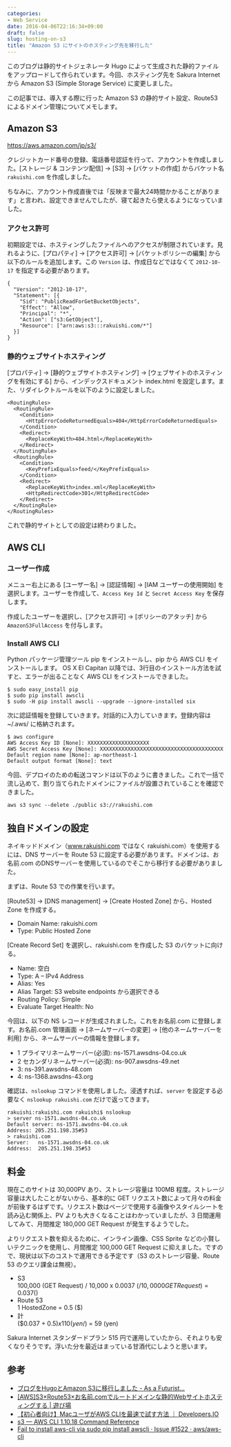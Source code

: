 ```yaml
---
categories:
- Web Service
date: 2016-04-06T22:16:34+09:00
draft: false
slug: hosting-on-s3
title: "Amazon S3 にサイトのホスティング先を移行した"
---
```


このブログは静的サイトジェネレータ Hugo によって生成された静的ファイルをアップロードして作られています。今回、ホスティング先を Sakura Internet から Amazon S3 (Simple Storage Service) に変更しました。

この記事では、導入する際に行った Amazon S3 の静的サイト設定、Route53 によるドメイン管理についてメモします。

## Amazon S3

https://aws.amazon.com/jp/s3/

クレジットカード番号の登録、電話番号認証を行って、アカウントを作成しました。[ストレージ & コンテンツ配信] → [S3] → [バケットの作成] からバケット名 `rakuishi.com` を作成しました。

ちなみに、アカウント作成直後では「反映まで最大24時間かかることがあります」と言われ、設定できませんでしたが、寝て起きたら使えるようになっていました。

### アクセス許可

初期設定では、ホスティングしたファイルへのアクセスが制限されています。見れるように、[プロパティ] → [アクセス許可] → [バケットポリシーの編集] から以下のルールを追加します。この `Version` は、作成日などではなくて `2012-10-17` を指定する必要があります。

```
{
  "Version": "2012-10-17",
  "Statement": [{
    "Sid": "PublicReadForGetBucketObjects",
    "Effect": "Allow",
    "Principal": "*",
    "Action": ["s3:GetObject"],
    "Resource": ["arn:aws:s3:::rakuishi.com/*"]
  }]
}
```

### 静的ウェブサイトホスティング

[プロパティ] → [静的ウェブサイトホスティング] → [ウェブサイトのホスティングを有効にする] から、インデックスドキュメント index.html を設定します。また、リダイレクトルールを以下のように設定しました。

```
<RoutingRules>
  <RoutingRule>
    <Condition>
      <HttpErrorCodeReturnedEquals>404</HttpErrorCodeReturnedEquals>
    </Condition>
    <Redirect>
      <ReplaceKeyWith>404.html</ReplaceKeyWith>
    </Redirect>
  </RoutingRule>
  <RoutingRule>
    <Condition>
      <KeyPrefixEquals>feed/</KeyPrefixEquals>
    </Condition>
    <Redirect>
      <ReplaceKeyWith>index.xml</ReplaceKeyWith>
      <HttpRedirectCode>301</HttpRedirectCode>
    </Redirect>
  </RoutingRule>
</RoutingRules>
```

これで静的サイトとしての設定は終わりました。

## AWS CLI

### ユーザー作成

メニュー右上にある [ユーザー名] → [認証情報] → [IAM ユーザーの使用開始] を選択します。ユーザーを作成して、`Access Key Id` と `Secret Access Key` を保存します。

作成したユーザーを選択し、[アクセス許可] → [ポリシーのアタッチ] から `AmazonS3FullAccess` を付与します。

### Install AWS CLI

Python パッケージ管理ツール pip をインストールし、pip から AWS CLI をインストールします。 OS X El Capitan 以降では、3行目のインストール方法を試すと、エラーが出ることなく AWS CLI をインストールできました。

```
$ sudo easy_install pip
$ sudo pip install awscli
$ sudo -H pip install awscli --upgrade --ignore-installed six
```

次に認証情報を登録していきます。対話的に入力していきます。登録内容は ~/.aws/ に格納されます。

```
$ aws configure
AWS Access Key ID [None]: XXXXXXXXXXXXXXXXXXXX
AWS Secret Access Key [None]: XXXXXXXXXXXXXXXXXXXXXXXXXXXXXXXXXXXXXXXX
Default region name [None]: ap-northeast-1
Default output format [None]: text
```

今回、デプロイのための転送コマンドは以下のように書きました。これで一括で流し込めて、割り当てられたドメインにファイルが設置されていることを確認できました。

```
aws s3 sync --delete ./public s3://rakuishi.com
```

## 独自ドメインの設定

ネイキッドドメイン（www.rakuishi.com ではなく rakuishi.com）を使用するには、DNS サーバーを Route 53 に設定する必要があります。ドメインは、お名前.com のDNSサーバーを使用しているのでそこから移行する必要がありました。

まずは、Route 53 での作業を行います。

[Route53] → [DNS management] → [Create Hosted Zone] から、Hosted Zone を作成する。

* Domain Name: rakuishi.com
* Type: Public Hosted Zone

[Create Record Set] を選択し、rakuishi.com を作成した S3 のバケットに向ける。

* Name: 空白
* Type: A – IPv4 Address
* Alias: Yes
* Alias Target: S3 website endpoints から選択できる
* Routing Policy: Simple
* Evaluate Target Health: No

今回は、以下の NS レコードが生成されました。これをお名前.com に登録します。お名前.com 管理画面 → [ネームサーバーの変更] → [他のネームサーバーを利用] から、ネームサーバーの情報を登録します。

* 1 プライマリネームサーバー(必須): ns-1571.awsdns-04.co.uk
* 2 セカンダリネームサーバー(必須): ns-907.awsdns-49.net
* 3: ns-391.awsdns-48.com
* 4: ns-1368.awsdns-43.org

確認は、`nslookup` コマンドを使用しました。浸透すれば、`server` を設定する必要なく `nslookup rakuishi.com` だけで返ってきます。

```
rakuishi:rakuishi.com rakuishi$ nslookup
> server ns-1571.awsdns-04.co.uk
Default server: ns-1571.awsdns-04.co.uk
Address: 205.251.198.35#53
> rakuishi.com
Server:   ns-1571.awsdns-04.co.uk
Address:  205.251.198.35#53
```

## 料金

現在このサイトは 30,000PV あり、ストレージ容量は 100MB 程度。ストレージ容量は大したことがないから、基本的に GET リクエスト数によって月々の料金が前後するはずです。リクエスト数はページで使用する画像やスタイルシートを読み込む関係上、PV よりも大きくなることはわかっていましたが、3 日間運用してみて、月間推定 180,000 GET Request が発生するようでした。

よりリクエスト数を抑えるために、インライン画像、CSS Sprite などの小賢しいテクニックを使用し、月間推定 100,000 GET Request に抑えました。ですので、現状は以下のコストで運用できる予定です（S3 のストレージ容量、Route 53 のクエリ課金は無視）。

* S3  
100,000 (GET Request) / 10,000 x 0.0037 ($/10,0000 GET Request) = 0.037 ($)
* Route 53  
1 HostedZone = 0.5 ($)
* 計  
($0.037 + $0.5) x 110 (yen/$) = 59 (yen)

Sakura Internet スタンダードプラン 515 円で運用していたから、それよりも安くなりそうです。浮いた分を最近はまっている甘酒代にしようと思います。

## 参考

* [ブログをHugoとAmazon S3に移行しました - As a Futurist...](https://blog.riywo.com/2015/09/migrate-to-huge-and-s3/)
* [[AWS]S3×Route53×お名前.comでルートドメインな静的Webサイトホスティングする | 遊び場](http://www30304u.sakura.ne.jp/blog/?p=3154)
* [【初心者向け】MacユーザがAWS CLIを最速で試す方法 ｜ Developers.IO](http://dev.classmethod.jp/cloud/aws/mac-aws-cli/)
* [s3 — AWS CLI 1.10.18 Command Reference](http://docs.aws.amazon.com/cli/latest/reference/s3/index.html)
* [Fail to install aws-cli via sudo pip install awscli · Issue #1522 · aws/aws-cli](https://github.com/aws/aws-cli/issues/1522)
